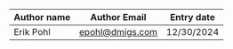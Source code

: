 Author name|Author Email|Entry date
-----------|------------|----------
Erik Pohl|epohl@dmigs.com|12/30/2024
